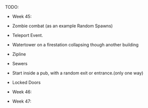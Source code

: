 TODO:
- Week 45:
 - Zombie combat (as an example Random Spawns)
 - Teleport Event.
  - Watertower on a firestation collapsing though another building
  - Zipline
  - Sewers
   - Start inside a pub, with a random exit or entrance.(only one way)
 - Locked Doors
 
- Week 46:

- Week 47:
